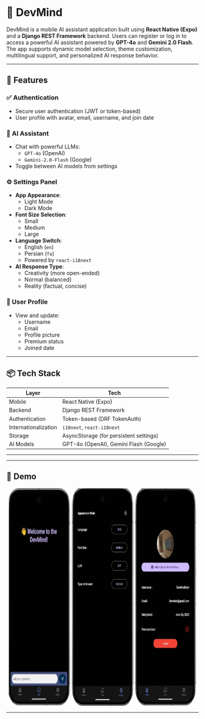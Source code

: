 # 🧠 DevMind

DevMind is a mobile AI assistant application built using **React Native (Expo)** and a **Django REST Framework** backend. Users can register or log in to access a powerful AI assistant powered by **GPT-4o** and **Gemini 2.0 Flash**. The app supports dynamic model selection, theme customization, multilingual support, and personalized AI response behavior.

---

## 📱 Features

### ✅ Authentication
- Secure user authentication (JWT or token-based)
- User profile with avatar, email, username, and join date

### 🤖 AI Assistant
- Chat with powerful LLMs:  
  - `GPT-4o` (OpenAI)  
  - `Gemini-2.0-Flash` (Google)
- Toggle between AI models from settings

### ⚙️ Settings Panel
- **App Appearance**:
  - Light Mode
  - Dark Mode
- **Font Size Selection**:
  - Small
  - Medium
  - Large
- **Language Switch**:  
  - English (`en`)  
  - Persian (`fa`)  
  - Powered by `react-i18next`
- **AI Response Type**:
  - Creativity (more open-ended)
  - Normal (balanced)
  - Reality (factual, concise)

### 👤 User Profile
- View and update:
  - Username
  - Email
  - Profile picture
  - Premium status
  - Joined date

---

## 📦 Tech Stack

| Layer        | Tech                                   |
|--------------|----------------------------------------|
| Mobile       | React Native (Expo)                    |
| Backend      | Django REST Framework                  |
| Authentication | Token-based (DRF TokenAuth)         |
| Internationalization | `i18next`, `react-i18next`    |
| Storage      | AsyncStorage (for persistent settings) |
| AI Models    | GPT-4o (OpenAI), Gemini Flash (Google) |

---

---

## 📸 Demo
<p align="center">
  <img src="https://github.com/Hesam760/DevMind/blob/main/screenshots/ChatScreen.png" width="32%" height="570px" />
  <img src="https://github.com/Hesam760/DevMind/blob/main/screenshots/SettingScreen.png" width="32%" height="570px"/>
  <img src="https://github.com/Hesam760/DevMind/blob/main/screenshots/ProfileScreen.png" width="32%" height="570px"/>
</p>

---
